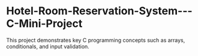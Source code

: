 # Hotel-Room-Reservation-System---C-Mini-Project
This project demonstrates key C programming concepts such as arrays, conditionals, and input validation.
